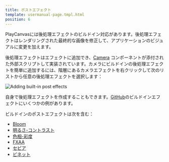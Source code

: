 ```yaml
---
title: ポストエフェクト
template: usermanual-page.tmpl.html
position: 6
---
```


PlayCanvasには後処理エフェクトのビルドイン対応があります。後処理エフェクトはレンダリングされた最終的な画像を修正して、アプリケーションのビジュアルに変更を加えます。

後処理エフェクトはエフェクトに追加でき、[Camera][1] コンポーネントが添付された外部スクリプトして実装されています。カメラにビルドインの後処理エフェクトを簡単に追加するには、階層にあるカメラエフェクトを右クリックして次のリストから任意の後処理エフェクトを選択します：

<img alt="Adding built-in post effects" src="/images/platform/builtin_posteffects.jpg"></img>

自身で後処理エフェクトを作成することもできます。[GitHub][2]のビルドインエフェクトにいくつかの例があります。

ビルドインのポストエフェクトは次を含む：

* [Bloom][3]
* [明るさ-コントラスト][4]
* [色相-彩度][5]
* [FXAA][6]
* [セピア][7]
* [ビネット][8]

[1]: /user-manual/packs/components/camera
[2]: https://github.com/playcanvas/engine/tree/master/extras/posteffects
[3]: /user-manual/graphics/posteffects/bloom
[4]: /user-manual/graphics/posteffects/brightness_contrast
[5]: /user-manual/graphics/posteffects/hue_saturation
[6]: /user-manual/graphics/posteffects/fxaa
[7]: /user-manual/graphics/posteffects/sepia
[8]: /user-manual/graphics/posteffects/vignette


